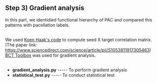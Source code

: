 ## Step 3) Gradient analysis ##
In this part, we identidied functional hierarchy of PAC and compared this patterns with pacellation labels.<br /><br />

We used [Koen Haak's code](https://github.com/koenhaak/congrads) to compute seed X target correlation matrix.<br />
(The paper link: https://www.sciencedirect.com/science/article/pii/S1053811917305463)<br />
[BCT Toolbox](https://sites.google.com/site/bctnet/) was used for gradient analysis.<br /><br />

- **gradient_analysis.py**  -----  To perform gradient analysis<br />
- **statistical_test.py**   -----  To conduct statistical test<br /><br />
